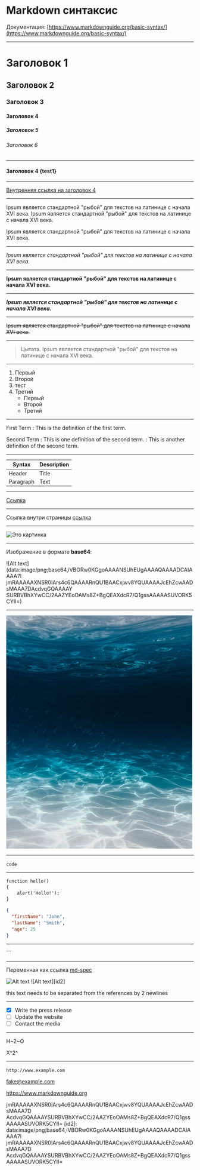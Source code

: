 # Markdown синтаксис

Документация: [https://www.markdownguide.org/basic-syntax/](https://www.markdownguide.org/basic-syntax/)

---

# Заголовок 1
## Заголовок 2
### Заголовок 3
#### Заголовок 4
##### Заголовок 5
###### Заголовок 6

---

#### Заголовок 4 {test1}

---

[Внутренняя ссылка на заголовок 4](#test1)

---

Ipsum является стандартной "рыбой" для текстов на латинице 
с начала XVI века. Ipsum является стандартной "рыбой" 
для текстов на латинице с начала XVI века.

Ipsum является стандартной "рыбой" для текстов на латинице с начала XVI века.

---

*Ipsum является стандартной "рыбой" для текстов на латинице с начала XVI века.*

---

**Ipsum является стандартной "рыбой" для текстов на латинице с начала XVI века.**

---

***Ipsum является стандартной "рыбой" для текстов на латинице с начала XVI века.***

---

~~Ipsum является стандартной "рыбой" для текстов на латинице с начала XVI века.~~

---

> Цытата. Ipsum является стандартной "рыбой" для текстов на латинице с начала XVI века.

---

1. Первый
1. Второй
1. тест
1. Третий
	- Первый
	+ Второй
	* Третий

---

First Term
: This is the definition of the first term.

Second Term
: This is one definition of the second term.
: This is another definition of the second term.

---

| Syntax | Description |
| ----------- | ----------- |
| Header | Title |
| Paragraph | Text |

---

[Ссылка](https://www.example.com)

---

Ссылка внутри страницы [ссылка](#link)

---

![Это картинка](https://www.apple.com/ac/structured-data/images/knowledge_graph_logo.png)

---

Изображение в формате **base64**:

![Alt text](data:image/png;base64,iVBORw0KGgoAAAANSUhEUgAAAAQAAAADCAIAAAA7l
jmRAAAAAXNSR0IArs4c6QAAAARnQU1BAACxjwv8YQUAAAAJcEhZcwAADsMAAA7DAcdvqGQAAAAY
SURBVBhXYwCC/2AAZYEoOAMs8Z+BgQEAXdcR7/Q1gssAAAAASUVORK5CYII=)

---

![image](https://github.com/s-varenia/s-varenia.github.io/raw/master/images/Sat_Apr_16_2022_1650116958836.png)

---

`code`

---

```
function hello()
{
	alert('Hello!');
}
```

```json
{
  "firstName": "John",
  "lastName": "Smith",
  "age": 25
}
```

---

\```

---

Переменная как ссылка [md-spec]

![Alt text][id]
![Alt text][id2]

this text needs to be separated from the references by 2 newlines

---

- [x] Write the press release
- [ ] Update the website
- [ ] Contact the media

---

H~2~O

X^2^

---

`http://www.example.com`

<fake@example.com>

<https://www.markdownguide.org>

[md-spec]: http://daringfireball.net/projects/markdown/
[id]:
data:image/png;base64,iVBORw0KGgoAAAANSUhEUgAAAAQAAAADCAIAAAA7l
jmRAAAAAXNSR0IArs4c6QAAAARnQU1BAACxjwv8YQUAAAAJcEhZcwAADsMAAA7D
AcdvqGQAAAAYSURBVBhXYwCC/2AAZYEoOAMs8Z+BgQEAXdcR7/Q1gssAAAAASUVORK5CYII=
[id2]:
data:image/png;base64,iVBORw0KGgoAAAANSUhEUgAAAAQAAAADCAIAAAA7l
jmRAAAAAXNSR0IArs4c6QAAAARnQU1BAACxjwv8YQUAAAAJcEhZcwAADsMAAA7D
AcdvqGQAAAAYSURBVBhXYwCC/2AAZYEoOAMs8Z+BgQEAXdcR7/Q1gssAAAAASUVORK5CYII=